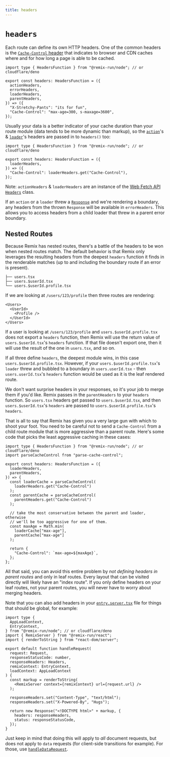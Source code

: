 ```yaml
---
title: headers
---
```


# `headers`

Each route can define its own HTTP headers. One of the common headers is the [`Cache-Control` header][cache-control-header] that indicates to browser and CDN caches where and for how long a page is able to be cached.

```tsx
import type { HeadersFunction } from "@remix-run/node"; // or cloudflare/deno

export const headers: HeadersFunction = ({
  actionHeaders,
  errorHeaders,
  loaderHeaders,
  parentHeaders,
}) => ({
  "X-Stretchy-Pants": "its for fun",
  "Cache-Control": "max-age=300, s-maxage=3600",
});
```

Usually your data is a better indicator of your cache duration than your route module (data tends to be more dynamic than markup), so the [`action`][action]'s & [`loader`][loader]'s headers are passed in to `headers()` too:

```tsx
import type { HeadersFunction } from "@remix-run/node"; // or cloudflare/deno

export const headers: HeadersFunction = ({
  loaderHeaders,
}) => ({
  "Cache-Control": loaderHeaders.get("Cache-Control"),
});
```

Note: `actionHeaders` & `loaderHeaders` are an instance of the [Web Fetch API `Headers`][headers] class.

If an `action` or a `loader` threw a [`Response`][response] and we're rendering a boundary, any headers from the thrown `Response` will be available in `errorHeaders`. This allows you to access headers from a child loader that threw in a parent error boundary.

## Nested Routes

Because Remix has nested routes, there's a battle of the headers to be won when nested routes match. The default behavior is that Remix only leverages the resulting headers from the deepest `headers` function it finds in the renderable matches (up to and including the boundary route if an error is present).

```
├── users.tsx
├── users.$userId.tsx
└── users.$userId.profile.tsx
```

If we are looking at `/users/123/profile` then three routes are rendering:

```tsx
<Users>
  <UserId>
    <Profile />
  </UserId>
</Users>
```

If a user is looking at `/users/123/profile` and `users.$userId.profile.tsx` does not export a `headers` function, then Remix will use the return value of `users.$userId.tsx`'s `headers` function. If that file doesn't export one, then it will use the result of the one in `users.tsx`, and so on.

If all three define `headers`, the deepest module wins, in this case `users.$userId.profile.tsx`. However, if your `users.$userId.profile.tsx`'s `loader` threw and bubbled to a boundary in `users.userId.tsx` - then `users.userId.tsx`'s `headers` function would be used as it is the leaf rendered route.

We don't want surprise headers in your responses, so it's your job to merge them if you'd like. Remix passes in the `parentHeaders` to your `headers` function. So `users.tsx` headers get passed to `users.$userId.tsx`, and then `users.$userId.tsx`'s `headers` are passed to `users.$userId.profile.tsx`'s `headers`.

That is all to say that Remix has given you a very large gun with which to shoot your foot. You need to be careful not to send a `Cache-Control` from a child route module that is more aggressive than a parent route. Here's some code that picks the least aggressive caching in these cases:

```tsx
import type { HeadersFunction } from "@remix-run/node"; // or cloudflare/deno
import parseCacheControl from "parse-cache-control";

export const headers: HeadersFunction = ({
  loaderHeaders,
  parentHeaders,
}) => {
  const loaderCache = parseCacheControl(
    loaderHeaders.get("Cache-Control")
  );
  const parentCache = parseCacheControl(
    parentHeaders.get("Cache-Control")
  );

  // take the most conservative between the parent and loader, otherwise
  // we'll be too aggressive for one of them.
  const maxAge = Math.min(
    loaderCache["max-age"],
    parentCache["max-age"]
  );

  return {
    "Cache-Control": `max-age=${maxAge}`,
  };
};
```

All that said, you can avoid this entire problem by _not defining headers in parent routes_ and only in leaf routes. Every layout that can be visited directly will likely have an "index route". If you only define headers on your leaf routes, not your parent routes, you will never have to worry about merging headers.

Note that you can also add headers in your [`entry.server.tsx`][entry-server] file for things that should be global, for example:

```tsx filename=app/entry.server.tsx lines=[20]
import type {
  AppLoadContext,
  EntryContext,
} from "@remix-run/node"; // or cloudflare/deno
import { RemixServer } from "@remix-run/react";
import { renderToString } from "react-dom/server";

export default function handleRequest(
  request: Request,
  responseStatusCode: number,
  responseHeaders: Headers,
  remixContext: EntryContext,
  loadContext: AppLoadContext
) {
  const markup = renderToString(
    <RemixServer context={remixContext} url={request.url} />
  );

  responseHeaders.set("Content-Type", "text/html");
  responseHeaders.set("X-Powered-By", "Hugs");

  return new Response("<!DOCTYPE html>" + markup, {
    headers: responseHeaders,
    status: responseStatusCode,
  });
}
```

Just keep in mind that doing this will apply to _all_ document requests, but does not apply to `data` requests (for client-side transitions for example). For those, use [`handleDataRequest`][handle-data-request].

[cache-control-header]: https://developer.mozilla.org/en-US/docs/Web/HTTP/Headers/Cache-Control
[action]: ./action
[loader]: ./loader
[headers]: https://developer.mozilla.org/en-US/docs/Web/API/Headers
[response]: https://developer.mozilla.org/en-US/docs/Web/API/Response
[entry-server]: ../file-conventions/entry.server
[handle-data-request]: ../file-conventions/entry.server#handledatarequest
